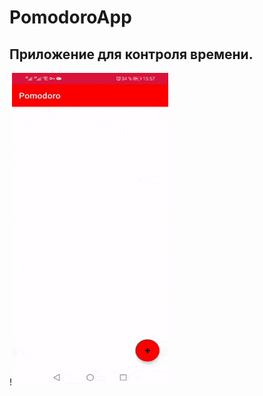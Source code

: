 # PomodoroApp

## Приложение для контроля времени.

!<img alt="stocksTracker app" src="pomodoro.gif" width="250" height="500" />
